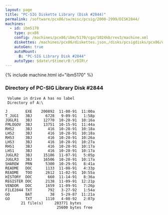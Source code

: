 ```yaml
---
layout: page
title: "PC-SIG Diskette Library (Disk #2844)"
permalink: /software/pcx86/sw/misc/pcsig/2000-2999/DISK2844/
machines:
  - id: ibm5170
    type: pcx86
    config: /machines/pcx86/ibm/5170/cga/1024kb/rev3/machine.xml
    diskettes: /machines/pcx86/diskettes.json,/disks/pcsigdisks/pcx86/diskettes.json
    autoGen: true
    autoMount:
      B: "PC-SIG Library Disk #2844"
    autoType: $date\r$time\rB:\rDIR\r
---
```


{% include machine.html id="ibm5170" %}

### Directory of PC-SIG Library Disk #2844

     Volume in drive A has no label
     Directory of A:\

    J        EXE    200892  11-08-91  11:00a
    T_JUG1   3BJ      6728   9-09-91   1:58p
    JUGLR1   3BJ     12770  10-28-91  10:16a
    FMLOGOV  3BJ     13751  10-15-91  11:44a
    RHS2     3BJ       416  10-28-91  10:18a
    LHS2     3BJ       416  10-28-91  10:18a
    RHS3     3BJ       416  10-28-91  10:26a
    LHS3     3BJ       416  10-28-91  10:27a
    RHS1     3BJ       416  10-28-91  10:17a
    LHS1     3BJ       416  10-28-91  10:17a
    JUGLR2   3BJ     15186  11-07-91   5:05p
    JUGLR3   3BJ     16506  10-28-91  10:17a
    SHAREW   PRN      5300  10-29-91   8:41a
    README   DOC      1133  11-08-91   4:33p
    README   TOO      2612  11-02-91  10:55a
    HISTORY  DOC       660  11-14-91   8:36a
    REGISTER DOC      2138  11-09-91  12:21p
    VENDOR   DOC      1659  11-09-91   7:26p
    FILE2844 TXT       792   3-27-92   1:54a
    GO       BAT        38   5-29-87  11:21a
    GO       TXT      1110   4-08-92   2:07p
           21 file(s)     283771 bytes
                           25600 bytes free
